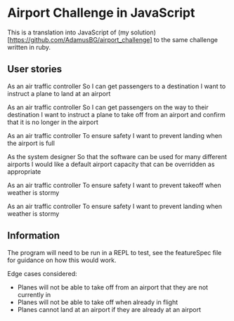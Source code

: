 # Airport Challenge in JavaScript

This is a translation into JavaScript of (my solution)[https://github.com/AdamusBG/airport_challenge] to the same challenge written in ruby.

## User stories

As an air traffic controller
So I can get passengers to a destination
I want to instruct a plane to land at an airport

As an air traffic controller
So I can get passengers on the way to their destination
I want to instruct a plane to take off from an airport and confirm that it is no longer in the airport

As an air traffic controller
To ensure safety
I want to prevent landing when the airport is full

As the system designer
So that the software can be used for many different airports
I would like a default airport capacity that can be overridden as appropriate

As an air traffic controller
To ensure safety
I want to prevent takeoff when weather is stormy

As an air traffic controller
To ensure safety
I want to prevent landing when weather is stormy

## Information

The program will need to be run in a REPL to test, see the featureSpec file for guidance on how this would work.

Edge cases considered:  
* Planes will not be able to take off from an airport that they are not currently in  
* Planes will not be able to take off when already in flight  
* Planes cannot land at an airport if they are already at an airport  
